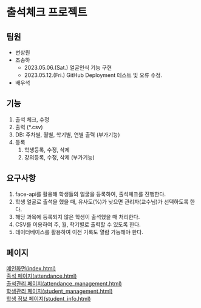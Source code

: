 # 출석체크 프로젝트

## 팀원
- 변상원
- 조송하
    -  2023.05.06.(Sat.) 얼굴인식 기능 구현
    -  2023.05.12.(Fri.) GitHub Deployment 테스트 및 오류 수정.
- 배우석

## 기능
1. 출석 체크, 수정
2. 출력 (*.csv)
3. DB: 주차별, 월별, 학기별, 연별 출력 (부가기능)
4. 등록
    1. 학생등록, 수정, 삭제
    2. 강의등록, 수정, 삭제 (부가기능)

## 요구사항
1. face-api를 활용해 학생들의 얼굴을 등록하여, 출석체크를 진행한다.
2. 학생 얼굴로 출석을 했을 때, 유사도(%)가 낮으면 관리자(교수님)가 선택하도록 한다.
3. 해당 과목에 등록되지 않은 학생이 출석했을 때 처리한다.
4. CSV를 이용하여 주, 월, 학기별로 출력할 수 있도록 한다.
5. 데이터베이스를 활용하여 이전 기록도 열람 가능해야 한다.

## 페이지
[메인화면(index.html)](index.html)<br>
[출석 페이지(attendance.html)](attendance.html)<br>
[출석관리 페이지(attendance_management.html)](attendance_management.html)<br>
[학생관리 페이지(student_management.html)](student_management.html)<br>
[학생 정보 페이지(student_info.html)](student_info.html)<br>

